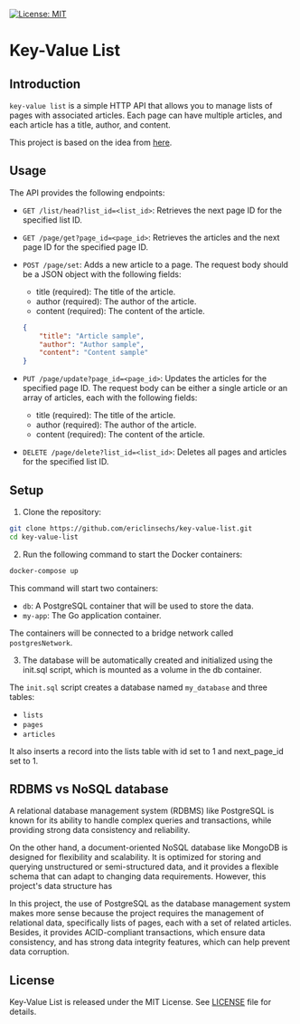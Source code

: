 [![License: MIT](https://img.shields.io/badge/License-MIT-yellow.svg)](https://opensource.org/licenses/MIT)

# Key-Value List

## Introduction

`key-value list` is a simple HTTP API that allows you to manage lists of pages with associated articles. Each page can have multiple articles, and each article has a title, author, and content.

This project is based on the idea from [here](https://medium.com/dcardlab/de07f45295f6).

## Usage
The API provides the following endpoints:

- `GET /list/head?list_id=<list_id>`: Retrieves the next page ID for the specified list ID.

- `GET /page/get?page_id=<page_id>`: Retrieves the articles and the next page ID for the specified page ID.

- `POST /page/set`: Adds a new article to a page. The request body should be a JSON object with the following fields:
    - title (required): The title of the article.
    - author (required): The author of the article.
    - content (required): The content of the article.
    ```json
    {
        "title": "Article sample",
        "author": "Author sample",
        "content": "Content sample"
    }
    ```
- `PUT /page/update?page_id=<page_id>`: Updates the articles for the specified page ID. The request body can be either a single article or an array of articles, each with the following fields:
    - title (required): The title of the article.
    - author (required): The author of the article.
    - content (required): The content of the article.
- `DELETE /page/delete?list_id=<list_id>`: Deletes all pages and articles for the specified list ID.

## Setup
1. Clone the repository:
```bash
git clone https://github.com/ericlinsechs/key-value-list.git
cd key-value-list
```

2. Run the following command to start the Docker containers:
```bash
docker-compose up
```
This command will start two containers:
- `db`: A PostgreSQL container that will be used to store the data.
- `my-app`: The Go application container.

The containers will be connected to a bridge network called `postgresNetwork`.

3. The database will be automatically created and initialized using the init.sql script, which is mounted as a volume in the db container.

The `init.sql` script creates a database named `my_database` and three tables: 
- `lists`
- `pages`
- `articles`

It also inserts a record into the lists table with id set to 1 and next_page_id set to 1.

## RDBMS vs NoSQL database
A relational database management system (RDBMS) like PostgreSQL is known for its ability to handle complex queries and transactions, while providing strong data consistency and reliability.

On the other hand, a document-oriented NoSQL database like MongoDB is designed for flexibility and scalability. It is optimized for storing and querying unstructured or semi-structured data, and it provides a flexible schema that can adapt to changing data requirements. However, this project's data structure has 

In this project, the use of PostgreSQL as the database management system makes more sense because the project requires the management of relational data, specifically lists of pages, each with a set of related articles. Besides, it provides ACID-compliant transactions, which ensure data consistency, and has strong data integrity features, which can help prevent data corruption.

## License
Key-Value List is released under the MIT License. See [LICENSE](LICENSE) file for details.

